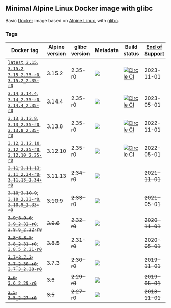 ## Minimal Alpine Linux Docker image with glibc

Basic [Docker](https://www.docker.com/) image based on [Alpine Linux](http://alpinelinux.org/), with [glibc](https://github.com/sgerrand/alpine-pkg-glibc).

### Tags

| Docker tag                                                                                                                                  | Alpine version | glibc version | Metadata                                                                        | Build status                                                                                                                                                                          | [End of Support](https://alpinelinux.org/releases/) |
|---------------------------------------------------------------------------------------------------------------------------------------------|----------------|---------------|---------------------------------------------------------------------------------|---------------------------------------------------------------------------------------------------------------------------------------------------------------------------------------|-----------------------------------------------------|
| [`latest`, `3.15`, `3.15.2`, `3.15_2.35-r0`, `3.15.2_2.35-r0`](https://github.com/jeanblanchard/docker-alpine-glibc/blob/main/Dockerfile)   | 3.15.2         | 2.35-r0       | ![](https://img.shields.io/docker/image-size/jeanblanchard/alpine-glibc/latest) | [![Circle CI](https://circleci.com/gh/jeanblanchard/docker-alpine-glibc/tree/main.svg?style=shield)](https://circleci.com/gh/jeanblanchard/docker-alpine-glibc/tree/main)             | 2023-11-01                                          |
| [`3.14`, `3.14.4`, `3.14_2.35-r0`, `3.14.4_2.35-r0`](https://github.com/jeanblanchard/docker-alpine-glibc/blob/main/Dockerfile)             | 3.14.4         | 2.35-r0       | ![](https://img.shields.io/docker/image-size/jeanblanchard/alpine-glibc/3.14)   | [![Circle CI](https://circleci.com/gh/jeanblanchard/docker-alpine-glibc/tree/alpine3.14.svg?style=shield)](https://circleci.com/gh/jeanblanchard/docker-alpine-glibc/tree/alpine3.14) | 2023-05-01                                          |
| [`3.13`, `3.13.8`, `3.13_2.35-r0`, `3.13.8_2.35-r0`](https://github.com/jeanblanchard/docker-alpine-glibc/blob/main/Dockerfile)             | 3.13.8         | 2.35-r0       | ![](https://img.shields.io/docker/image-size/jeanblanchard/alpine-glibc/3.13)   | [![Circle CI](https://circleci.com/gh/jeanblanchard/docker-alpine-glibc/tree/alpine3.13.svg?style=shield)](https://circleci.com/gh/jeanblanchard/docker-alpine-glibc/tree/alpine3.13) | 2022-11-01                                          |
| [`3.12`, `3.12.10`, `3.12_2.35-r0`, `3.12.10_2.35-r0`](https://github.com/jeanblanchard/docker-alpine-glibc/blob/alpine3.12/Dockerfile)     | 3.12.10        | 2.35-r0       | ![](https://img.shields.io/docker/image-size/jeanblanchard/alpine-glibc/3.12)   | [![Circle CI](https://circleci.com/gh/jeanblanchard/docker-alpine-glibc/tree/alpine3.12.svg?style=shield)](https://circleci.com/gh/jeanblanchard/docker-alpine-glibc/tree/alpine3.12) | 2022-05-01                                          |
| ~~[`3.11`, `3.11.13`, `3.11_2.34-r0`, `3.11.13_2.34-r0`](https://github.com/jeanblanchard/docker-alpine-glibc/blob/alpine3.11/Dockerfile)~~ | ~~3.11.13~~    | ~~2.34-r0~~   | ![](https://img.shields.io/docker/image-size/jeanblanchard/alpine-glibc/3.11)   |                                                                                                                                                                                       | ~~2021-11-01~~                                      |
| ~~[`3.10`, `3.10.9`, `3.10_2.33-r0`, `3.10.9_2.33-r0`](https://github.com/jeanblanchard/docker-alpine-glibc/blob/alpine3.10/Dockerfile)~~   | ~~3.10.9~~     | ~~2.33-r0~~   | ![](https://img.shields.io/docker/image-size/jeanblanchard/alpine-glibc/3.10)   |                                                                                                                                                                                       | ~~2021-05-01~~                                      |
| ~~[`3.9`, `3.9.6`, `3.9_2.32-r0`, `3.9.6_2.32-r0`](https://github.com/jeanblanchard/docker-alpine-glibc/blob/alpine3.9/Dockerfile)~~        | ~~3.9.6~~      | ~~2.32-r0~~   | ![](https://img.shields.io/docker/image-size/jeanblanchard/alpine-glibc/3.9)    |                                                                                                                                                                                       | ~~2020-11-01~~                                      |
| ~~[`3.8`, `3.8.5`, `3.8_2.31-r0`, `3.8.5_2.31-r0`](https://github.com/jeanblanchard/docker-alpine-glibc/blob/alpine3.8/Dockerfile)~~        | ~~3.8.5~~      | ~~2.31-r0~~   | ![](https://img.shields.io/docker/image-size/jeanblanchard/alpine-glibc/3.8)    |                                                                                                                                                                                       | ~~2020-05-01~~                                      |
| ~~[`3.7`, `3.7.3`, `3.7_2.30-r0`, `3.7.3_2.30-r0`](https://github.com/jeanblanchard/docker-alpine-glibc/blob/alpine3.7/Dockerfile)~~        | ~~3.7.3~~      | ~~2.30-r0~~   | ![](https://img.shields.io/docker/image-size/jeanblanchard/alpine-glibc/3.7)    |                                                                                                                                                                                       | ~~2019-11-01~~                                      |
| ~~[`3.6`, `3.6_2.29-r0`](https://github.com/jeanblanchard/docker-alpine-glibc/blob/alpine3.6/Dockerfile)~~                                  | ~~3.6~~        | ~~2.29-r0~~   | ![](https://img.shields.io/docker/image-size/jeanblanchard/alpine-glibc/3.6)    |                                                                                                                                                                                       | ~~2019-05-01~~                                      |
| ~~[`3.5`, `3.5_2.27-r0`](https://github.com/jeanblanchard/docker-alpine-glibc/blob/alpine3.5/Dockerfile)~~                                  | ~~3.5~~        | ~~2.27-r0~~   | ![](https://img.shields.io/docker/image-size/jeanblanchard/alpine-glibc/3.5)    |                                                                                                                                                                                       | ~~2018-11-01~~                                      |

